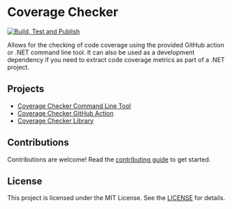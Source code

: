 # Coverage Checker

[![Build, Test and Publish](https://github.com/Thomas-Shephard/coverage-checker/actions/workflows/build-test-and-publish.yml/badge.svg)](https://github.com/Thomas-Shephard/coverage-checker/actions/workflows/build-test-and-publish.yml)

Allows for the checking of code coverage using the provided GitHub action or .NET command line tool. It can also be used
as a development dependency if you need to extract code coverage metrics as part of a .NET project.

## Projects

- [Coverage Checker Command Line Tool](https://github.com/Thomas-Shephard/coverage-checker/blob/main/src/CoverageChecker.CommandLine)
- [Coverage Checker GitHub Action](https://github.com/Thomas-Shephard/coverage-checker/blob/main/src/CoverageChecker.GitHubAction)
- [Coverage Checker Library](https://github.com/Thomas-Shephard/coverage-checker/blob/main/src/CoverageChecker)

## Contributions

Contributions are welcome! Read
the [contributing guide](https://github.com/Thomas-Shephard/coverage-checker/blob/main/CONTRIBUTING.md) to get started.

## License

This project is licensed under the MIT License. See
the [LICENSE](https://github.com/Thomas-Shephard/coverage-checker/blob/main/LICENSE) for details.